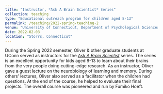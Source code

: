 ```yaml
---
title: "Instructor, *Ask A Brain Scientist* Series"
collection: teaching
type: "Educational outreach program for children aged 8-13"
permalink: /teaching/2022-spring-teaching-2
venue: "University of Connecticut, Department of Psychological Sciences"
date: 2022-02-03
location: "Storrs, Connecticut"
---
```


During the Spring 2022 semester, Oliver & other graduate students at UConn served as instructors for the [*Ask A Brain Scientist*](https://birc.uconn.edu/events/ask-a-brain-scientist/) series. The series is an excellent opportunity for kids aged 8-13 to learn about their brains from the very people doing cutting-edge research. As an instructor, Oliver gave a guest lecture on the neurobiology of learning and memory. During others' lectures, Oliver also served as a facilitator when the children had questions. At the end of the course, he helped to evaluate their final projects. The overall course was pioneered and run by Fumiko Hoeft.
